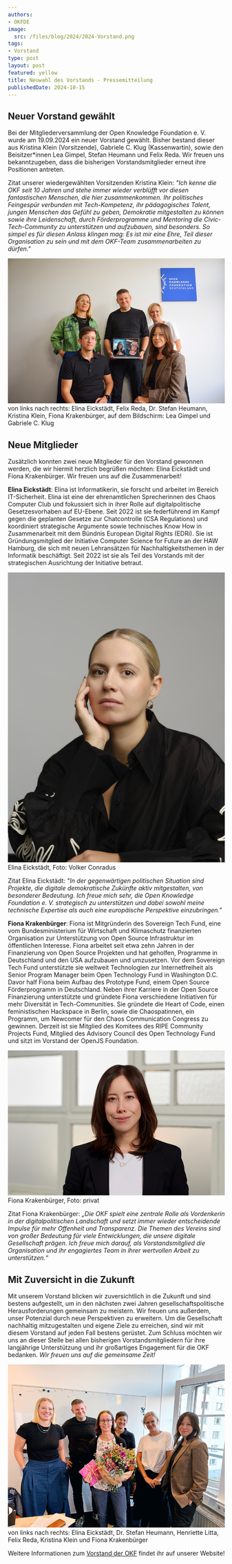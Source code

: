 ```yaml
---
authors:
- OKFDE
image:
  src: /files/blog/2024/2024-Vorstand.png
tags:
- Vorstand
type: post
layout: post
featured: yellow
title: Neuwahl des Vorstands - Pressemitteilung
publishedDate: 2024-10-15
---
```


## Neuer Vorstand gewählt

Bei der Mitgliederversammlung der Open Knowledge Foundation e. V. wurde am 19.09.2024 ein neuer Vorstand gewählt. Bisher bestand dieser aus Kristina Klein (Vorsitzende), Gabriele C. Klug (Kassenwartin), sowie den Beisitzer*innen Lea Gimpel, Stefan Heumann und Felix Reda. Wir freuen uns bekanntzugeben, dass die bisherigen Vorstandsmitglieder erneut ihre Positionen antreten. 

Zitat unserer wiedergewählten Vorsitzenden Kristina Klein: *"Ich kenne die OKF seit 10 Jahren und stehe immer wieder verblüfft vor diesen fantastischen Menschen, die hier zusammenkommen. Ihr politisches Feingespür verbunden mit Tech-Kompetenz, ihr pädagogisches Talent, jungen Menschen das Gefühl zu geben, Demokratie mitgestalten zu können sowie ihre Leidenschaft, durch Förderprogramme und Mentoring die Civic-Tech-Community zu unterstützen und aufzubauen, sind besonders. So simpel es für diesen Anlass klingen mag: Es ist mir eine Ehre, Teil dieser Organisation zu sein und mit dem OKF-Team zusammenarbeiten zu dürfen."*

![von links nach rechts: Elina Eickstädt, Felix Reda, Dr. Stefan Heumann, Kristina Klein, Fiona Krakenbürger, auf dem Bildschirm: Lea Gimpel und Gabriele C. Klug](/files/blog/2024/2024-09-Mitgliederversammlung_1.png) 
von links nach rechts: Elina Eickstädt, Felix Reda, Dr. Stefan Heumann, Kristina Klein, Fiona Krakenbürger, auf dem Bildschirm: Lea Gimpel und Gabriele C. Klug 

## Neue Mitglieder

Zusätzlich konnten zwei neue Mitglieder für den Vorstand gewonnen werden, die wir hiermit herzlich begrüßen möchten: Elina Eickstädt und Fiona Krakenbürger. Wir freuen uns auf die Zusammenarbeit!

**Elina Eickstädt**: Elina ist Informatikerin, sie forscht und arbeitet im Bereich IT-Sicherheit. Elina ist eine der ehrenamtlichen Sprecherinnen des Chaos Computer Club und fokussiert sich in ihrer Rolle auf digitalpolitische Gesetzesvorhaben auf EU-Ebene. Seit 2022 ist sie federführend im Kampf gegen die geplanten Gesetze zur Chatcontrolle (CSA Regulations) und koordiniert strategische Argumente sowie technisches Know How in Zusammenarbeit mit dem Bündnis European Digital Rights (EDRi). Sie ist Gründungsmitglied der Initiative Computer Science for Future an der HAW Hamburg, die sich mit neuen Lehransätzen für Nachhaltigkeitsthemen in der Informatik beschäftigt. Seit 2022 ist sie als Teil des Vorstands mit der strategischen Ausrichtung der Initiative betraut.

![Elina Eickstädt, Foto: Volker Conradus](/files/blog/2024/2024-Elina-Eickstaedt.jpeg) 
Elina Eickstädt, Foto: Volker Conradus

Zitat Elina Eickstädt: *"In der gegenwärtigen politischen Situation sind Projekte, die digitale demokratische Zukünfte aktiv mitgestalten, von besonderer Bedeutung. Ich freue mich sehr, die Open Knowledge Foundation e. V. strategisch zu unterstützen und dabei sowohl meine technische Expertise als auch eine europäische Perspektive einzubringen."*

**Fiona Krakenbürger**: Fiona ist Mitgründerin des Sovereign Tech Fund, eine vom Bundesministerium für Wirtschaft und Klimaschutz finanzierten Organisation zur Unterstützung von Open Source Infrastruktur im öffentlichen Interesse. Fiona arbeitet seit etwa zehn Jahren in der Finanzierung von Open Source Projekten und hat geholfen, Programme in Deutschland und den USA aufzubauen und umzusetzen. Vor dem Sovereign Tech Fund unterstützte sie weltweit Technologien zur Internetfreiheit als Senior Program Manager beim Open Technology Fund in Washington D.C. Davor half Fiona beim Aufbau des Prototype Fund, einem Open Source Förderprogramm in Deutschland. Neben ihrer Karriere in der Open Source Finanzierung unterstützte und gründete Fiona verschiedene Initiativen für mehr Diversität in Tech-Communities. Sie gründete die Heart of Code, einen feministischen Hackspace in Berlin, sowie die Chaospatinnen, ein Programm, um Newcomer für den Chaos Communication Congress zu gewinnen. Derzeit ist sie Mitglied des Komitees des RIPE Community Projects Fund, Mitglied des Advisory Council des Open
Technology Fund und sitzt im Vorstand der OpenJS Foundation.

![Fiona Krakenbürger, Foto: privat](/files/blog/2024/2024-Fiona-Krakenbuerger.jpg) 
Fiona Krakenbürger, Foto: privat

Zitat Fiona Krakenbürger: *„Die OKF spielt eine zentrale Rolle als Vordenkerin in der digitalpolitischen Landschaft und setzt immer wieder entscheidende Impulse für mehr Offenheit und Transparenz. Die Themen des Vereins sind von großer Bedeutung für viele Entwicklungen, die unsere digitale Gesellschaft prägen. Ich freue mich darauf, als Vorstandsmitglied die Organisation und ihr engagiertes Team in ihrer wertvollen Arbeit zu unterstützen.“*

## Mit Zuversicht in die Zukunft

Mit unserem Vorstand blicken wir zuversichtlich in die Zukunft und sind bestens aufgestellt, um in den nächsten zwei Jahren gesellschaftspolitische Herausforderungen gemeinsam zu meistern. Wir freuen uns außerdem, unser Potenzial durch neue Perspektiven zu erweitern. Um die Gesellschaft nachhaltig mitzugestalten und eigene Ziele zu erreichen, sind wir mit diesem Vorstand auf jeden Fall bestens gerüstet. Zum Schluss möchten wir uns an dieser Stelle bei allen bisherigen Vorstandsmitgliedern für ihre langjährige Unterstützung und ihr großartiges Engagement für die OKF bedanken. *Wir freuen uns auf die gemeinsame Zeit!*

![von links nach rechts: Elina Eickstädt, Dr. Stefan Heumann, Henriette Litta, Felix Reda, Kristina Klein und Fiona Krakenbürger](/files/blog/2024/2024-09-Mitgliederversammlung_2.png) 
von links nach rechts: Elina Eickstädt, Dr. Stefan Heumann, Henriette Litta, Felix Reda, Kristina Klein und Fiona Krakenbürger 

Weitere Informationen zum [Vorstand der OKF](https://okfn.de/vorstand/) findet ihr auf unserer Website!
